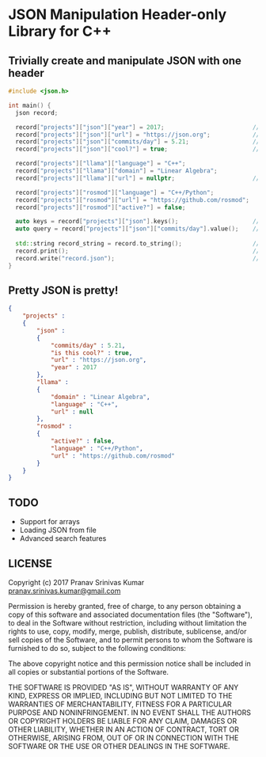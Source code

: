 # JSON Manipulation Header-only Library for C++

## Trivially create and manipulate JSON with one header

```cpp
#include <json.h>

int main() {
  json record;

  record["projects"]["json"]["year"] = 2017;                         // value of type integer
  record["projects"]["json"]["url"] = "https://json.org";            // value of type string
  record["projects"]["json"]["commits/day"] = 5.21;                  // value of type double
  record["projects"]["json"]["cool?"] = true;                        // value of type bool

  record["projects"]["llama"]["language"] = "C++";
  record["projects"]["llama"]["domain"] = "Linear Algebra";
  record["projects"]["llama"]["url"] = nullptr;                      // value of type null

  record["projects"]["rosmod"]["language"] = "C++/Python";
  record["projects"]["rosmod"]["url"] = "https://github.com/rosmod";
  record["projects"]["rosmod"]["active?"] = false;

  auto keys = record["projects"]["json"].keys();                     // ["year", "url", "commits/day"]
  auto query = record["projects"]["json"]["commits/day"].value();    // query = "5.21"
  
  std::string record_string = record.to_string();                    // returns a string of the json
  record.print();                                                    // pretty prints json data
  record.write("record.json");                                       // writes json to file
}
```

## Pretty JSON is pretty!

```json
{
    "projects" :
    {
        "json" :
        {
            "commits/day" : 5.21,
            "is this cool?" : true,
            "url" : "https://json.org",
            "year" : 2017
        },
        "llama" :
        {
            "domain" : "Linear Algebra",
            "language" : "C++",
            "url" : null
        },
        "rosmod" :
        {
            "active?" : false,
            "language" : "C++/Python",
            "url" : "https://github.com/rosmod"
        }
    }
}
```

## TODO

* Support for arrays
* Loading JSON from file
* Advanced search features

## LICENSE

Copyright (c) 2017 Pranav Srinivas Kumar <pranav.srinivas.kumar@gmail.com>

Permission is hereby granted, free of charge, to any person obtaining a copy
of this software and associated documentation files (the "Software"), to deal
in the Software without restriction, including without limitation the rights
to use, copy, modify, merge, publish, distribute, sublicense, and/or sell
copies of the Software, and to permit persons to whom the Software is
furnished to do so, subject to the following conditions:

The above copyright notice and this permission notice shall be included in all
copies or substantial portions of the Software.

THE SOFTWARE IS PROVIDED "AS IS", WITHOUT WARRANTY OF ANY KIND, EXPRESS OR
IMPLIED, INCLUDING BUT NOT LIMITED TO THE WARRANTIES OF MERCHANTABILITY,
FITNESS FOR A PARTICULAR PURPOSE AND NONINFRINGEMENT. IN NO EVENT SHALL THE
AUTHORS OR COPYRIGHT HOLDERS BE LIABLE FOR ANY CLAIM, DAMAGES OR OTHER
LIABILITY, WHETHER IN AN ACTION OF CONTRACT, TORT OR OTHERWISE, ARISING FROM,
OUT OF OR IN CONNECTION WITH THE SOFTWARE OR THE USE OR OTHER DEALINGS IN THE
SOFTWARE.
